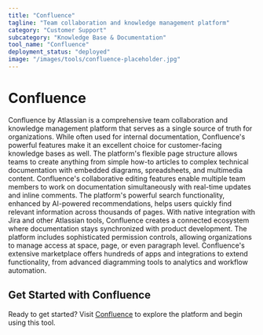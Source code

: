 ```yaml
---
title: "Confluence"
tagline: "Team collaboration and knowledge management platform"
category: "Customer Support"
subcategory: "Knowledge Base & Documentation"
tool_name: "Confluence"
deployment_status: "deployed"
image: "/images/tools/confluence-placeholder.jpg"
---
```


# Confluence

Confluence by Atlassian is a comprehensive team collaboration and knowledge management platform that serves as a single source of truth for organizations. While often used for internal documentation, Confluence's powerful features make it an excellent choice for customer-facing knowledge bases as well. The platform's flexible page structure allows teams to create anything from simple how-to articles to complex technical documentation with embedded diagrams, spreadsheets, and multimedia content. Confluence's collaborative editing features enable multiple team members to work on documentation simultaneously with real-time updates and inline comments. The platform's powerful search functionality, enhanced by AI-powered recommendations, helps users quickly find relevant information across thousands of pages. With native integration with Jira and other Atlassian tools, Confluence creates a connected ecosystem where documentation stays synchronized with product development. The platform includes sophisticated permission controls, allowing organizations to manage access at space, page, or even paragraph level. Confluence's extensive marketplace offers hundreds of apps and integrations to extend functionality, from advanced diagramming tools to analytics and workflow automation.
## Get Started with Confluence

Ready to get started? Visit [Confluence](https://confluence.com) to explore the platform and begin using this tool.
